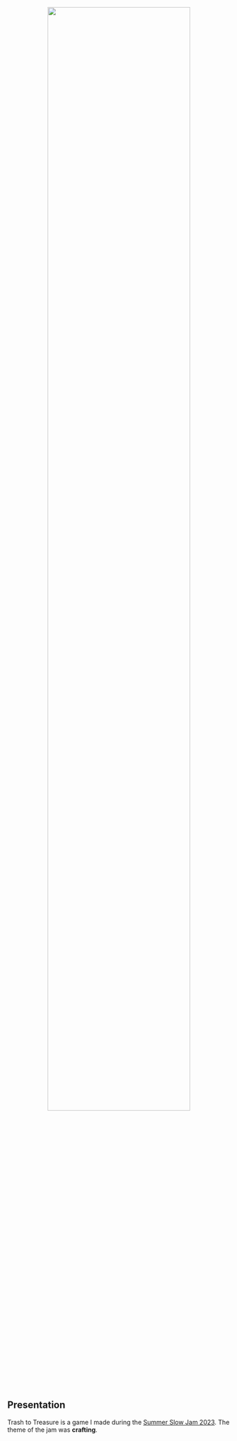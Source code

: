 <p align="center">
    <img src="https:///raw.githubusercontent.com/AlexandreBidon/Trash-to-Treasure/master/img/title.png" width="80%">
</p>

## Presentation

Trash to Treasure is a game I made during the [Summer Slow Jam 2023](https://itch.io/jam/ssjcrafting). The theme of the jam was **crafting**.